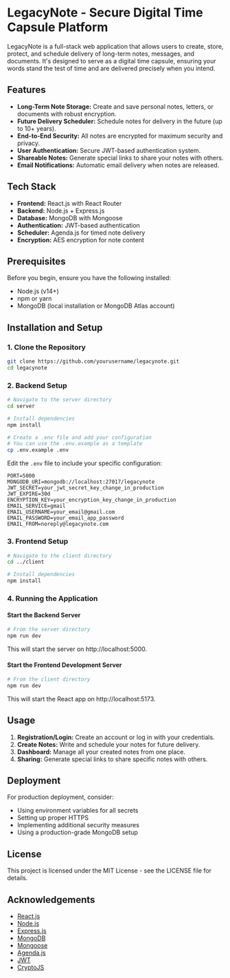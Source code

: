 # LegacyNote - Secure Digital Time Capsule Platform

LegacyNote is a full-stack web application that allows users to create, store, protect, and schedule delivery of long-term notes, messages, and documents. It's designed to serve as a digital time capsule, ensuring your words stand the test of time and are delivered precisely when you intend.

## Features

- **Long-Term Note Storage:** Create and save personal notes, letters, or documents with robust encryption.
- **Future Delivery Scheduler:** Schedule notes for delivery in the future (up to 10+ years).
- **End-to-End Security:** All notes are encrypted for maximum security and privacy.
- **User Authentication:** Secure JWT-based authentication system.
- **Shareable Notes:** Generate special links to share your notes with others.
- **Email Notifications:** Automatic email delivery when notes are released.

## Tech Stack

- **Frontend:** React.js with React Router
- **Backend:** Node.js + Express.js
- **Database:** MongoDB with Mongoose
- **Authentication:** JWT-based authentication
- **Scheduler:** Agenda.js for timed note delivery
- **Encryption:** AES encryption for note content

## Prerequisites

Before you begin, ensure you have the following installed:
- Node.js (v14+)
- npm or yarn
- MongoDB (local installation or MongoDB Atlas account)

## Installation and Setup

### 1. Clone the Repository

```bash
git clone https://github.com/yourusername/legacynote.git
cd legacynote
```

### 2. Backend Setup

```bash
# Navigate to the server directory
cd server

# Install dependencies
npm install

# Create a .env file and add your configuration
# You can use the .env.example as a template
cp .env.example .env
```

Edit the `.env` file to include your specific configuration:

```
PORT=5000
MONGODB_URI=mongodb://localhost:27017/legacynote
JWT_SECRET=your_jwt_secret_key_change_in_production
JWT_EXPIRE=30d
ENCRYPTION_KEY=your_encryption_key_change_in_production
EMAIL_SERVICE=gmail
EMAIL_USERNAME=your_email@gmail.com
EMAIL_PASSWORD=your_email_app_password
EMAIL_FROM=noreply@legacynote.com
```

### 3. Frontend Setup

```bash
# Navigate to the client directory
cd ../client

# Install dependencies
npm install
```

### 4. Running the Application

#### Start the Backend Server

```bash
# From the server directory
npm run dev
```

This will start the server on http://localhost:5000.

#### Start the Frontend Development Server

```bash
# From the client directory
npm run dev
```

This will start the React app on http://localhost:5173.

## Usage

1. **Registration/Login:** Create an account or log in with your credentials.
2. **Create Notes:** Write and schedule your notes for future delivery.
3. **Dashboard:** Manage all your created notes from one place.
4. **Sharing:** Generate special links to share specific notes with others.

## Deployment

For production deployment, consider:
- Using environment variables for all secrets
- Setting up proper HTTPS
- Implementing additional security measures
- Using a production-grade MongoDB setup

## License

This project is licensed under the MIT License - see the LICENSE file for details.

## Acknowledgements

- [React.js](https://reactjs.org/)
- [Node.js](https://nodejs.org/)
- [Express.js](https://expressjs.com/)
- [MongoDB](https://www.mongodb.com/)
- [Mongoose](https://mongoosejs.com/)
- [Agenda.js](https://github.com/agenda/agenda)
- [JWT](https://jwt.io/)
- [CryptoJS](https://github.com/brix/crypto-js) 